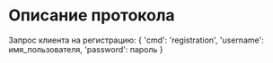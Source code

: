 Описание протокола
==================
Запрос клиента на регистрацию:
{
    'cmd': 'registration',
    'username': имя_пользователя,
    'password': пароль
}
